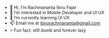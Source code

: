 - 👋 Hi, I’m Rachmananta Ibnu Fajar
- 👀 I’m interested in Mobile Developer and UI UX
- 🌱 I’m currently learning UI UX
- 📫 Email me at ibnurachmananta@gmail.com
- ⚡ Fun fact: still dumb and forever lazy

<!---
Nantarachma/Nantarachma is a ✨ special ✨ repository because its `README.md` (this file) appears on your GitHub profile.
You can click the Preview link to take a look at your changes.
--->

